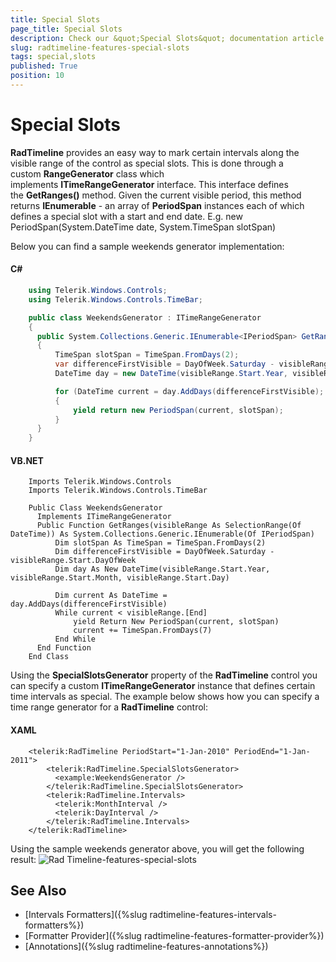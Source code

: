 ```yaml
---
title: Special Slots
page_title: Special Slots
description: Check our &quot;Special Slots&quot; documentation article for the RadTimeline {{ site.framework_name }} control.
slug: radtimeline-features-special-slots
tags: special,slots
published: True
position: 10
---
```


# Special Slots

__RadTimeline__ provides an easy way to mark certain intervals along the visible range of the control as special slots. This is done through a custom __RangeGenerator__ class which implements __ITimeRangeGenerator__ interface. This interface defines the __GetRanges()__ method. Given the current visible period, this method returns __IEnumerable<IPeriodSpan>__ - an array of __PeriodSpan__ instances each of which defines a special slot with a start and end date. E.g. new PeriodSpan(System.DateTime date, System.TimeSpan slotSpan)

Below you can find a sample weekends generator implementation:
	
#### __C#__
```C#
	using Telerik.Windows.Controls;
	using Telerik.Windows.Controls.TimeBar;

	public class WeekendsGenerator : ITimeRangeGenerator
	{
	  public System.Collections.Generic.IEnumerable<IPeriodSpan> GetRanges(SelectionRange<DateTime> visibleRange)
	  {
		  TimeSpan slotSpan = TimeSpan.FromDays(2);
		  var differenceFirstVisible = DayOfWeek.Saturday - visibleRange.Start.DayOfWeek;
		  DateTime day = new DateTime(visibleRange.Start.Year, visibleRange.Start.Month, visibleRange.Start.Day);

		  for (DateTime current = day.AddDays(differenceFirstVisible); current < visibleRange.End; current += TimeSpan.FromDays(7))
		  {
			  yield return new PeriodSpan(current, slotSpan);
		  }
	  }
	}
```

#### __VB.NET__
```VB.NET
	Imports Telerik.Windows.Controls
	Imports Telerik.Windows.Controls.TimeBar

	Public Class WeekendsGenerator
	  Implements ITimeRangeGenerator
	  Public Function GetRanges(visibleRange As SelectionRange(Of DateTime)) As System.Collections.Generic.IEnumerable(Of IPeriodSpan)
		  Dim slotSpan As TimeSpan = TimeSpan.FromDays(2)
		  Dim differenceFirstVisible = DayOfWeek.Saturday - visibleRange.Start.DayOfWeek
		  Dim day As New DateTime(visibleRange.Start.Year, visibleRange.Start.Month, visibleRange.Start.Day)

		  Dim current As DateTime = day.AddDays(differenceFirstVisible)
		  While current < visibleRange.[End]
			  yield Return New PeriodSpan(current, slotSpan)
			  current += TimeSpan.FromDays(7)
		  End While
	  End Function
	End Class
```

Using the __SpecialSlotsGenerator__ property of the __RadTimeline__ control you can specify a custom __ITimeRangeGenerator__ instance that defines certain time intervals as special. The example below shows how you can specify a time range generator for a __RadTimeline__ control:
	
#### __XAML__
```XAML
	<telerik:RadTimeline PeriodStart="1-Jan-2010" PeriodEnd="1-Jan-2011">
		<telerik:RadTimeline.SpecialSlotsGenerator>
		  <example:WeekendsGenerator />
		</telerik:RadTimeline.SpecialSlotsGenerator>
		<telerik:RadTimeline.Intervals>
		  <telerik:MonthInterval />
		  <telerik:DayInterval />
		</telerik:RadTimeline.Intervals>
	</telerik:RadTimeline>
```

Using the sample weekends generator above, you will get the following result:
![Rad Timeline-features-special-slots](images/RadTimeline-features-special-slots.jpg)

## See Also
 * [Intervals Formatters]({%slug radtimeline-features-intervals-formatters%})
 * [Formatter Provider]({%slug radtimeline-features-formatter-provider%})
 * [Annotations]({%slug radtimeline-features-annotations%})
